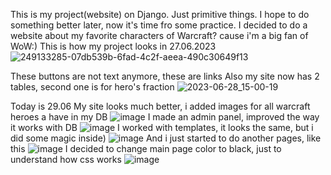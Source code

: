 This is my project(website) on Django. Just primitive things. I hope to do something better later, now it's time fro some practice.
I decided to do a website about my favorite characters of Warcraft? cause i'm a big fan of WoW:)
This is how my project looks in 27.06.2023
![249133285-07db539b-6fad-4c2f-aeea-490c30649f13](https://github.com/timmashkov/Django_project/assets/106866033/f1ceda54-9fc5-4a42-a4d3-789db73a530d)


These buttons are not text anymore, these are links
Also my site now has 2 tables, second one is for hero's fraction
![2023-06-28_15-00-19](https://github.com/timmashkov/Django_project/assets/106866033/d3c7c180-cef8-428d-9edf-1adab25adb2c)

Today is 29.06
My site looks much better, i added images for all warcraft heroes a have in my DB
![image](https://github.com/timmashkov/Django_project/assets/106866033/95d26cf1-b557-41ce-9651-516a5cd8ef56)
I made an admin panel, improved the way it works with DB
![image](https://github.com/timmashkov/Django_project/assets/106866033/5d98d8b3-ff5b-4582-b9f8-afc33a7c515b)
I worked with templates, it looks the same, but i did some magic inside)
![image](https://github.com/timmashkov/Django_project/assets/106866033/d14271ac-b893-4bde-99b0-b708d7005d59)
And i just started to do another pages, like this
![image](https://github.com/timmashkov/Django_project/assets/106866033/117cf2b8-f318-40e5-97fd-52dec0e28db1)
I decided to change main page color to black, just to understand how css works
![image](https://github.com/timmashkov/Django_project/assets/106866033/f63a897c-45c2-4395-a0f6-ff98d3acaeb5)
